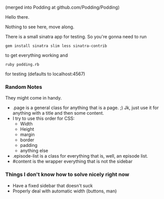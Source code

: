 
(merged into Podding at github.com/Podding/Podding)

Hello there.

Nothing to see here, move along.

There is a small sinatra app for testing. So you're gonna need to run

	gem install sinatra slim less sinatra-contrib

to get everything working and
	
	ruby podding.rb

for testing (defaults to localhost:4567)


### Random Notes

They might come in handy.

- .page is a general class for anything that is a page. ;) Jk, just use it for anything with a title and then some content.
- I try to use this order for CSS:
	* Width
	* Height
	* margin
	* border
	* padding
	* anything else
- .episode-list is a class for everything that is, well, an episode list.
- #content is the wrapper everything that is not the sidebar


### Things I don't know how to solve nicely right now

- Have a fixed sidebar that doesn't suck
- Properly deal with automatic width (buttons, man)

